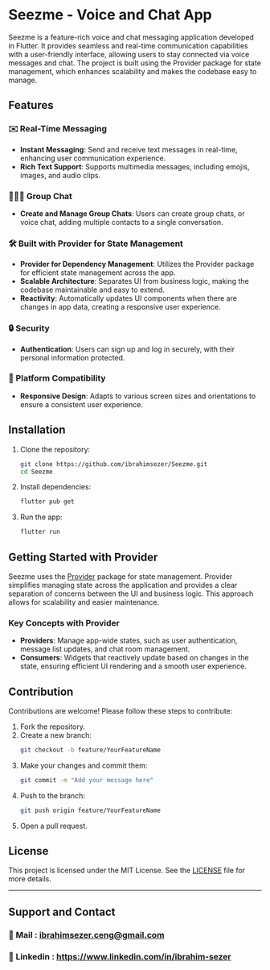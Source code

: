 # Seezme - Voice and Chat App

Seezme is a feature-rich voice and chat messaging application developed in Flutter. It provides seamless and real-time communication capabilities with a user-friendly interface, allowing users to stay connected via voice messages and chat. The project is built using the Provider package for state management, which enhances scalability and makes the codebase easy to manage.

## Features

### ✉️ Real-Time Messaging
- **Instant Messaging**: Send and receive text messages in real-time, enhancing user communication experience.
- **Rich Text Support**: Supports multimedia messages, including emojis, images, and audio clips.

### 🧑‍🤝‍🧑 Group Chat
- **Create and Manage Group Chats**: Users can create group chats, or voice chat, adding multiple contacts to a single conversation.

### 🛠 Built with Provider for State Management
- **Provider for Dependency Management**: Utilizes the Provider package for efficient state management across the app.
- **Scalable Architecture**: Separates UI from business logic, making the codebase maintainable and easy to extend.
- **Reactivity**: Automatically updates UI components when there are changes in app data, creating a responsive user experience.

### 🔒 Security
- **Authentication**: Users can sign up and log in securely, with their personal information protected.

### 📱 Platform Compatibility
- **Responsive Design**: Adapts to various screen sizes and orientations to ensure a consistent user experience.

## Installation

1. Clone the repository:
   ```bash
   git clone https://github.com/ibrahimsezer/Seezme.git
   cd Seezme
   ```

2. Install dependencies:
   ```bash
   flutter pub get
   ```

3. Run the app:
   ```bash
   flutter run
   ```

## Getting Started with Provider

Seezme uses the [Provider](https://pub.dev/packages/provider) package for state management. Provider simplifies managing state across the application and provides a clear separation of concerns between the UI and business logic. This approach allows for scalability and easier maintenance.

### Key Concepts with Provider
- **Providers**: Manage app-wide states, such as user authentication, message list updates, and chat room management.
- **Consumers**: Widgets that reactively update based on changes in the state, ensuring efficient UI rendering and a smooth user experience.

## Contribution

Contributions are welcome! Please follow these steps to contribute:
1. Fork the repository.
2. Create a new branch:
   ```bash
   git checkout -b feature/YourFeatureName
   ```
3. Make your changes and commit them:
   ```bash
   git commit -m "Add your message here"
   ```
4. Push to the branch:
   ```bash
   git push origin feature/YourFeatureName
   ```
5. Open a pull request.

## License

This project is licensed under the MIT License. See the [LICENSE](LICENSE) file for more details.

---

## Support and Contact

### 📧 Mail : ibrahimsezer.ceng@gmail.com

### 🪪 Linkedin : https://www.linkedin.com/in/ibrahim-sezer